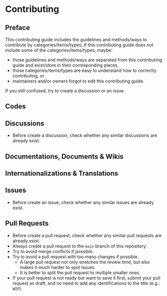 # Contributing

## Preface

This contributing guide includes the guidelines and methods/ways to contribute by categories/items/types; If this contributing guide does not include some of the categories/items/types, maybe:

- those guidelines and methods/ways are separated from this contributing guide and exist/store in their corresponding places,
- those categories/items/types are easy to understand how to correctly contributing, or
- maintainers and/or owners forgot to edit this contributing guide.

If you still confused, try to create a discussion or an issue.

## Codes

## Discussions

- Before create a discussion, check whether any similar discussions are already exist.

## Documentations, Documents & Wikis

## Internationalizations & Translations

## Issues

- Before create an issue, check whether any similar issues are already exist.

## Pull Requests

- Before create a pull request, check whether any similar pull requests are already exist.
- Always create a pull request to the `main` branch of this repository.
- Try to avoid merge conflicts if possible.
- Try to avoid a pull request with too many changes if possible.
  - A large pull request not only stretches the review time, but also makes it much harder to spot issues.
  - It is better to split the pull request to multiple smaller ones.
- If your pull request is not ready but want to save it first, submit your pull request as draft, and no need to add any identifications to the title (e.g.: `WIP`).
